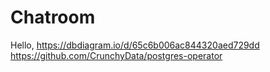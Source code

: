 # Chatroom
Hello,
https://dbdiagram.io/d/65c6b006ac844320aed729dd
https://github.com/CrunchyData/postgres-operator
